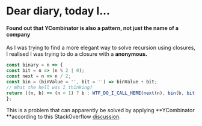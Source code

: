 # Dear diary, today I...

#### 

#### **Found out that YCombinator is also a pattern, not just the name of a company**

As I was trying to find a more elegant way to solve recursion using closures, I realised I was trying to do a closure with a **anonymous.**

```js
const binary = n => {
const bit = n => (n % 2 | 0);
const next = n => n / 2;
const bin = (binValue = '', bit = '') => binValue + bit;
// What the hell was I thinking?
return ((n, b) => (n < 1) ? b : WTF_DO_I_CALL_HERE(next(n), bin(b, bit(n))))(n);
};

```

This is a problem that can apparently be solved by applying **YCombinator **according to this StackOverflow [discussion](http://stackoverflow.com/questions/25228394/how-do-i-write-an-arrow-function-in-es6-recursively).

